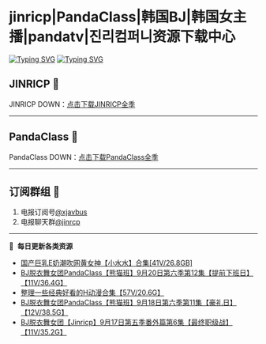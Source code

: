 # jinricp|PandaClass|韩国BJ|韩国女主播|pandatv|진리컴퍼니资源下载中心   
[![Typing SVG](https://readme-typing-svg.herokuapp.com?font=Fira+Code&pause=1000&center=true&vCenter=true&random=true&width=435&lines=所有链接都需要翻墙访问)](https://jinri-cp.neocities.org/free.html)
[![Typing SVG](https://readme-typing-svg.herokuapp.com?font=Fira+Code&pause=1000&center=true&vCenter=true&random=true&width=435&lines=点击进入福利资源下载中心)](https://pandaclass.neocities.org/)
## JINRICP 👋   
JINRICP DOWN：[点击下载JINRICP全季](https://mypikpak.com/s/VODz7HXQoqcX0UrvaXfDtFoPo1)
****
## PandaClass 💯   
PandaClass DOWN：[点击下载PandaClass全季](https://mypikpak.com/s/VOKOTZkoEnkyvCnELVSquM97o1)   
****
## 订阅群组 🔞
1. 电报订阅号[@xjavbus](https://t.me/xjavbus)
2. 电报聊天群[@jinrcp](https://t.me/jinrcp)
**** 
📕 &nbsp;**每日更新各类资源**
<!-- BLOG-POST-LIST:START -->
- [国产巨乳E奶潮吹网黄女神【小水水】合集[41V/26.8GB]](https://fuli.rulel.com/535.html)
- [BJ脱衣舞女团PandaClass【熊猫班】9月20日第六季第12集【提前下班日】【11V/36.4G】](https://fuli.rulel.com/534.html)
- [整理一些经典好看的H动漫合集【57V/20.6G】](https://fuli.rulel.com/533.html)
- [BJ脱衣舞女团PandaClass【熊猫班】9月18日第六季第11集【豪礼日】【12V/38.5G】](https://fuli.rulel.com/532.html)
- [BJ脱衣舞女团【Jinricp】9月17日第五季番外篇第6集【最终职级战】【11V/35.2G】](https://fuli.rulel.com/531.html)
<!-- BLOG-POST-LIST:END -->
